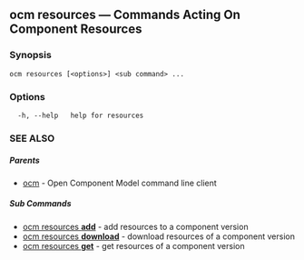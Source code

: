 ## ocm resources &mdash; Commands Acting On Component Resources

### Synopsis

```
ocm resources [<options>] <sub command> ...
```

### Options

```
  -h, --help   help for resources
```

### SEE ALSO

##### Parents

* [ocm](ocm.md)	 - Open Component Model command line client


##### Sub Commands

* [ocm resources <b>add</b>](ocm_resources_add.md)	 - add resources to a component version
* [ocm resources <b>download</b>](ocm_resources_download.md)	 - download resources of a component version
* [ocm resources <b>get</b>](ocm_resources_get.md)	 - get resources of a component version


